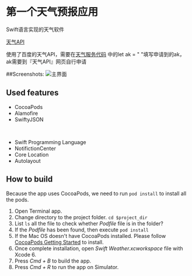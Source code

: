 第一个天气预报应用
==============

Swift语言实现的天气软件

[天气API](http://developer.baidu.com/map/index.php?title=car/api/weather)


使用了百度的天气API，需要在[天气服务代码](https://github.com/darknighten/littleWeather/blob/master/littleWeather/WeatherService.swift) 中的let ak = " "填写申请到的ak，ak需要到『天气API』网页自行申请

##Screenshots:
![主界面]()


## Used features
* CocoaPods
* Alamofire
* SwiftyJSON

<br />

* Swift Programming Language
* NotifictionCenter
* Core Location
* Autolayout


## How to build
Because the app uses CocoaPods, we need to run `pod install` to install all the pods.

1. Open Terminal app.
2. Change directory to the project folder. `cd $project_dir`
3. List `ls` all the file to check whether *Podfile* file is in the folder? 
4. If the *Podfile* has been found, then execute `pod install`
5. If the Mac OS doesn't have CocoaPods installed. Please follow [CocoaPods Getting Started](http://guides.cocoapods.org/using/getting-started.html) to install.
6. Once complete installation, open *Swift Weather.xcworkspace* file with Xcode 6.
7. Press *Cmd + B* to build the app.
8. Press *Cmd + R* to run the app on Simulator.
